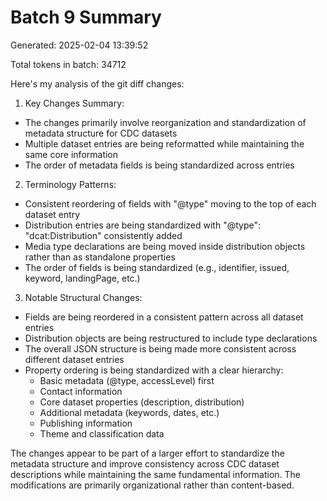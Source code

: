 # Batch 9 Summary

Generated: 2025-02-04 13:39:52

Total tokens in batch: 34712

Here's my analysis of the git diff changes:

1. Key Changes Summary:
- The changes primarily involve reorganization and standardization of metadata structure for CDC datasets
- Multiple dataset entries are being reformatted while maintaining the same core information
- The order of metadata fields is being standardized across entries

2. Terminology Patterns:
- Consistent reordering of fields with "@type" moving to the top of each dataset entry
- Distribution entries are being standardized with "@type": "dcat:Distribution" consistently added
- Media type declarations are being moved inside distribution objects rather than as standalone properties
- The order of fields is being standardized (e.g., identifier, issued, keyword, landingPage, etc.)

3. Notable Structural Changes:
- Fields are being reordered in a consistent pattern across all dataset entries
- Distribution objects are being restructured to include type declarations
- The overall JSON structure is being made more consistent across different dataset entries
- Property ordering is being standardized with a clear hierarchy:
  - Basic metadata (@type, accessLevel) first
  - Contact information
  - Core dataset properties (description, distribution)
  - Additional metadata (keywords, dates, etc.)
  - Publishing information
  - Theme and classification data

The changes appear to be part of a larger effort to standardize the metadata structure and improve consistency across CDC dataset descriptions while maintaining the same fundamental information. The modifications are primarily organizational rather than content-based.